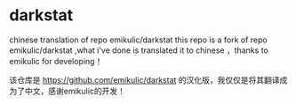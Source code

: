 # darkstat
chinese translation of repo emikulic/darkstat
this repo is a fork of repo emikulic/darkstat ,what i've done is translated it to chinese ，thanks to emikulic for developing！

该仓库是 https://github.com/emikulic/darkstat 的汉化版，我仅仅是将其翻译成为了中文，感谢emikulic的开发！
